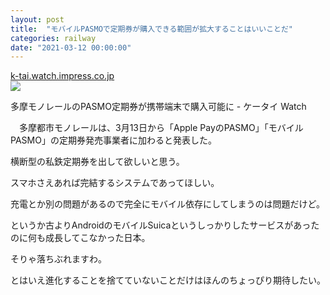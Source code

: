 ```yaml
---
layout: post
title:  "モバイルPASMOで定期券が購入できる範囲が拡大することはいいことだ"
categories: railway
date: "2021-03-12 00:00:00"
---
```



<div class="card">
  <a href="https://k-tai.watch.impress.co.jp/docs/news/1310/829/index.html"></a>
  <div class="card__header">
    <a href="https://k-tai.watch.impress.co.jp/docs/news/1310/829/index.html">k-tai.watch.impress.co.jp</a>
  </div>
  <div class="card__image">
    <img src="https://k-tai.watch.impress.co.jp/img/ktw/list/1310/829/01.jpg">
  </div>
  <div class="card__title">
    <p>多摩モノレールのPASMO定期券が携帯端末で購入可能に - ケータイ Watch</p>
  </div>
  <div class="card__description">
    <p>　多摩都市モノレールは、3月13日から「Apple PayのPASMO」「モバイルPASMO」の定期券発売事業者に加わると発表した。</p>
  </div>
</div>


横断型の私鉄定期券を出して欲しいと思う。

スマホさえあれば完結するシステムであってほしい。

充電とか別の問題があるので完全にモバイル依存にしてしまうのは問題だけど。

というか古よりAndroidのモバイルSuicaというしっかりしたサービスがあったのに何も成長してこなかった日本。

そりゃ落ちぶれますわ。

とはいえ進化することを捨てていないことだけはほんのちょっぴり期待したい。
